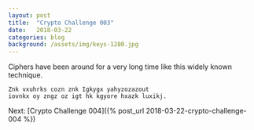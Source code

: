 ```yaml
---
layout: post
title:  "Crypto Challenge 003"
date:   2018-03-22
categories: blog
background: /assets/img/keys-1280.jpg
---
```

Ciphers have been around for a very long time like this widely known technique.

````
Znk vxuhrks cozn znk Igkygx yahyzozazout
iovnkx oy zngz oz igt hk kgyore hxazk luxikj.
````

Next: [Crypto Challenge 004]({% post_url 2018-03-22-crypto-challenge-004 %})